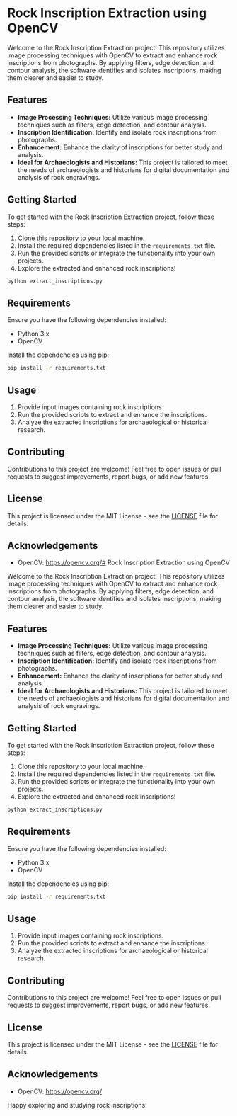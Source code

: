 # Rock Inscription Extraction using OpenCV

Welcome to the Rock Inscription Extraction project! This repository utilizes image processing techniques with OpenCV to extract and enhance rock inscriptions from photographs. By applying filters, edge detection, and contour analysis, the software identifies and isolates inscriptions, making them clearer and easier to study.

## Features

- **Image Processing Techniques:** Utilize various image processing techniques such as filters, edge detection, and contour analysis.
- **Inscription Identification:** Identify and isolate rock inscriptions from photographs.
- **Enhancement:** Enhance the clarity of inscriptions for better study and analysis.
- **Ideal for Archaeologists and Historians:** This project is tailored to meet the needs of archaeologists and historians for digital documentation and analysis of rock engravings.

## Getting Started

To get started with the Rock Inscription Extraction project, follow these steps:

1. Clone this repository to your local machine.
2. Install the required dependencies listed in the `requirements.txt` file.
3. Run the provided scripts or integrate the functionality into your own projects.
4. Explore the extracted and enhanced rock inscriptions!

```bash
python extract_inscriptions.py
```

## Requirements

Ensure you have the following dependencies installed:

- Python 3.x
- OpenCV

Install the dependencies using pip:

```bash
pip install -r requirements.txt
```

## Usage

1. Provide input images containing rock inscriptions.
2. Run the provided scripts to extract and enhance the inscriptions.
3. Analyze the extracted inscriptions for archaeological or historical research.

## Contributing

Contributions to this project are welcome! Feel free to open issues or pull requests to suggest improvements, report bugs, or add new features.

## License

This project is licensed under the MIT License - see the [LICENSE](LICENSE) file for details.

## Acknowledgements

- OpenCV: https://opencv.org/# Rock Inscription Extraction using OpenCV

Welcome to the Rock Inscription Extraction project! This repository utilizes image processing techniques with OpenCV to extract and enhance rock inscriptions from photographs. By applying filters, edge detection, and contour analysis, the software identifies and isolates inscriptions, making them clearer and easier to study.

## Features

- **Image Processing Techniques:** Utilize various image processing techniques such as filters, edge detection, and contour analysis.
- **Inscription Identification:** Identify and isolate rock inscriptions from photographs.
- **Enhancement:** Enhance the clarity of inscriptions for better study and analysis.
- **Ideal for Archaeologists and Historians:** This project is tailored to meet the needs of archaeologists and historians for digital documentation and analysis of rock engravings.

## Getting Started

To get started with the Rock Inscription Extraction project, follow these steps:

1. Clone this repository to your local machine.
2. Install the required dependencies listed in the `requirements.txt` file.
3. Run the provided scripts or integrate the functionality into your own projects.
4. Explore the extracted and enhanced rock inscriptions!

```bash
python extract_inscriptions.py
```

## Requirements

Ensure you have the following dependencies installed:

- Python 3.x
- OpenCV

Install the dependencies using pip:

```bash
pip install -r requirements.txt
```

## Usage

1. Provide input images containing rock inscriptions.
2. Run the provided scripts to extract and enhance the inscriptions.
3. Analyze the extracted inscriptions for archaeological or historical research.

## Contributing

Contributions to this project are welcome! Feel free to open issues or pull requests to suggest improvements, report bugs, or add new features.

## License

This project is licensed under the MIT License - see the [LICENSE](LICENSE) file for details.

## Acknowledgements

- OpenCV: https://opencv.org/

Happy exploring and studying rock inscriptions!
